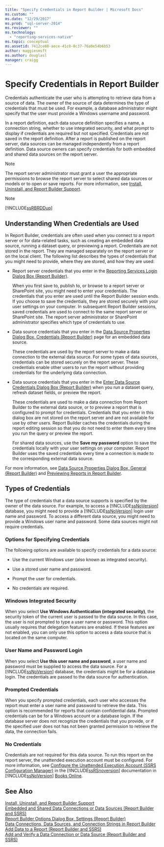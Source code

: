 ```yaml
---
title: "Specify Credentials in Report Builder | Microsoft Docs"
ms.custom: ""
ms.date: "12/29/2017"
ms.prod: "sql-server-2014"
ms.reviewer: ""
ms.technology: 
  - "reporting-services-native"
ms.topic: conceptual
ms.assetid: 7412ce68-aece-41c0-8c37-76a0e54b6b53
author: maggiesmsft
ms.author: douglasl
manager: craigg
---
```

# Specify Credentials in Report Builder
  Credentials authenticate the user who is attempting to retrieve data from a source of data. The owner of the source of data determines the type of credentials that must be used. For example, a database administrator might specify that the user must provide a Windows username and password.  
  
 In a report definition, each data source definition specifies a name, a connection string, whether to use integrated security, and what prompt to display if credentials are required but not specified. Credentials are not saved in the report definition. After a report is published on the report server, data sources can be managed independently from a report definition. Data source owners can specify credentials for both embedded and shared data sources on the report server.  
  
> [!NOTE]  
>  The report server administrator must grant a user the appropriate permissions to browse the report server to select shared data sources or models or to open or save reports. For more information, see [Install, Uninstall, and Report Builder Support](../../2014/reporting-services/install-uninstall-and-report-builder-support.md).  
  
> [!NOTE]  
>  [!INCLUDE[ssRBRDDup](../includes/ssrbrddup-md.md)]  
  
## Understanding When Credentials are Used  
 In Report Builder, credentials are often used when you connect to a report server or for data-related tasks, such as creating an embedded data source, running a dataset query, or previewing a report. Credentials are not stored in the report. They are managed separately on the report server or on the local client. The following list describes the types of credentials that you might need to provide, where they are stored, and how they are used:  
  
-   Report server credentials that you enter in the [Reporting Services Login Dialog Box &#40;Report Builder&#41;](report-builder/reporting-services-login-dialog-box-report-builder.md).  
  
     When you first save to, publish to, or browse to a report server or SharePoint site, you might need to enter your credentials. The credentials that you enter are used until the Report Builder session ends. If you choose to save the credentials, they are stored securely with your user settings on your computer. In subsequent Report Builder sessions, saved credentials are used to connect to the same report server or SharePoint site. The report server administrator or SharePoint administrator specifies which type of credentials to use.  
  
-   Data source credentials that you enter in the [Data Source Properties Dialog Box, Credentials &#40;Report Builder&#41;](../../2014/reporting-services/data-source-properties-dialog-box-credentials-report-builder.md) page for an embedded data source.  
  
     These credentials are used by the report server to make a data connection to the external data source. For some types of data sources, credentials can be stored securely on the report server. These credentials enable other users to run the report without providing credentials for the underlying data connection.  
  
-   Data source credentials that you enter in the [Enter Data Source Credentials Dialog Box &#40;Report Builder&#41;](report-data/enter-data-source-credentials-dialog-box-report-builder.md) when you run a dataset query, refresh dataset fields, or preview the report.  
  
     These credentials are used to make a data connection from Report Builder to the external data source, or to preview a report that is configured to prompt for credentials. Credentials that you enter in this dialog box are not stored on the report server and are not available for use by other users. Report Builder caches the credentials during the report editing session so that you do not need to enter them every time you run the query or preview the report.  
  
     For shared data sources, use the **Save my password** option to save the credentials locally with your user settings on your computer. Report Builder uses the saved credentials every time a connection is made to the corresponding external data source.  
  
 For more information, see [Data Source Properties Dialog Box, General &#40;Report Builder&#41;](../../2014/reporting-services/data-source-properties-dialog-box-general-report-builder.md) and [Previewing Reports in Report Builder](report-builder/previewing-reports-in-report-builder.md).  
  
## Types of Credentials  
 The type of credentials that a data source supports is specified by the owner of the data source. For example, to access a [!INCLUDE[ssNoVersion](../includes/ssnoversion-md.md)] database, you might need to provide a [!INCLUDE[ssNoVersion](../includes/ssnoversion-md.md)] login user name and password. To access a different data source, you might need to provide a Windows user name and password. Some data sources might not require credentials.  
  
### Options for Specifying Credentials  
 The following options are available to specify credentials for a data source:  
  
-   Use the current Windows user (also known as integrated security).  
  
-   Use a stored user name and password.  
  
-   Prompt the user for credentials.  
  
-   No credentials are required.  
  
### Windows Integrated Security  
 When you select **Use Windows Authentication (integrated security)**, the security token of the current user is passed to the data source. In this case, the user is not prompted to type a user name or password. This option usually requires that delegation features are enabled. If these features are not enabled, you can only use this option to access a data source that is located on the same computer.  
  
### User Name and Password Login  
 When you select **Use this user name and password**, a user name and password must be supplied to access the data source. For a [!INCLUDE[ssNoVersion](../includes/ssnoversion-md.md)] database, the credentials might be for a database login. The credentials are passed to the data source for authentication.  
  
### Prompted Credentials  
 When you specify prompted credentials, each user who accesses the report must enter a user name and password to retrieve the data. This option is recommended for reports that contain confidential data. Prompted credentials can be for a Windows account or a database login. If the database server does not recognize the credentials that you provide, or if the specified user does not has not been granted permission to retrieve the data, the connection fails.  
  
### No Credentials  
 Credentials are not required for this data source. To run this report on the report server, the unattended execution account must be configured. For more information, see [Configure the Unattended Execution Account &#40;SSRS Configuration Manager&#41;](install-windows/configure-the-unattended-execution-account-ssrs-configuration-manager.md) in the [!INCLUDE[ssRSnoversion](../includes/ssrsnoversion-md.md)] documentation in [!INCLUDE[ssNoVersion](../includes/ssnoversion-md.md)] [Books Online](http://go.microsoft.com/fwlink/?linkid=121312).  
  
## See Also  
 [Install, Uninstall, and Report Builder Support](../../2014/reporting-services/install-uninstall-and-report-builder-support.md)   
 [Embedded and Shared Data Connections or Data Sources &#40;Report Builder and SSRS&#41;](../../2014/reporting-services/embedded-and-shared-data-connections-or-data-sources-report-builder-and-ssrs.md)   
 [Report Builder Options Dialog Box, Settings &#40;Report Builder&#41;](report-builder/set-default-options-for-report-builder.md)   
 [Data Connections, Data Sources, and Connection Strings in Report Builder](../../2014/reporting-services/data-connections-data-sources-and-connection-strings-in-report-builder.md)   
 [Add Data to a Report &#40;Report Builder and SSRS&#41;](report-data/report-datasets-ssrs.md)   
 [Add and Verify a Data Connection or Data Source &#40;Report Builder and SSRS&#41;](report-data/add-and-verify-a-data-connection-report-builder-and-ssrs.md)  
  
  
